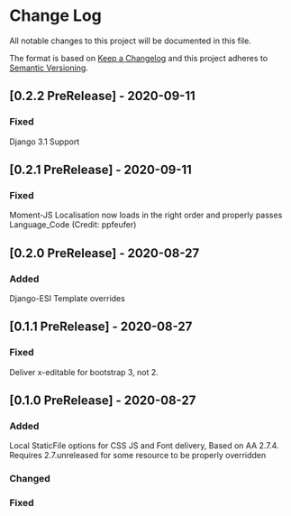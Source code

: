 # Change Log

All notable changes to this project will be documented in this file.

The format is based on [Keep a Changelog](http://keepachangelog.com/)
and this project adheres to [Semantic Versioning](http://semver.org/).

## [0.2.2 PreRelease] - 2020-09-11

### Fixed

Django 3.1 Support

## [0.2.1 PreRelease] - 2020-09-11

### Fixed

Moment-JS Localisation now loads in the right order and properly passes Language_Code (Credit: ppfeufer)

## [0.2.0 PreRelease] - 2020-08-27

### Added

Django-ESI Template overrides

## [0.1.1 PreRelease] - 2020-08-27

### Fixed

Deliver x-editable for bootstrap 3, not 2.

## [0.1.0 PreRelease] - 2020-08-27

### Added

Local StaticFile options for CSS JS and Font delivery, Based on AA 2.7.4. Requires 2.7.unreleased for some resource to be properly overridden

### Changed

### Fixed
